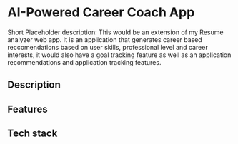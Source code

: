 # AI-Powered Career Coach App
Short Placeholder description:
This would be an extension of my Resume analyzer web app. It is an application that generates career based reccomendations based on user skills, professional level and career interests, it would also have a goal tracking feature as well as an application recommendations and application tracking features. 

## Description 
## Features
## Tech stack
## 